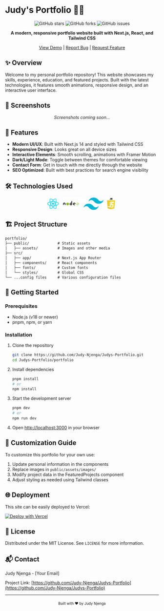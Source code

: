 # Judy's Portfolio 👩‍💻

<div align="center">

![GitHub stars](https://img.shields.io/github/stars/Judy-Njenga/Judys-Portfolio?style=social)
![GitHub forks](https://img.shields.io/github/forks/Judy-Njenga/Judys-Portfolio?style=social)
![GitHub issues](https://img.shields.io/github/issues/Judy-Njenga/Judys-Portfolio?style=social)

**A modern, responsive portfolio website built with Next.js, React, and Tailwind CSS**

[View Demo](#) | [Report Bug](#) | [Request Feature](#)

</div>

## ✨ Overview

Welcome to my personal portfolio repository! This website showcases my skills, experience, education, and featured projects. Built with the latest technologies, it features smooth animations, responsive design, and an interactive user interface.

## 📸 Screenshots

<div align="center">
  <!-- Add screenshots here once available -->
  <p><i>Screenshots coming soon...</i></p>
</div>

## 🚀 Features

- **Modern UI/UX**: Built with Next.js 14 and styled with Tailwind CSS
- **Responsive Design**: Looks great on all device sizes
- **Interactive Elements**: Smooth scrolling, animations with Framer Motion
- **Dark/Light Mode**: Toggle between themes for comfortable viewing
- **Contact Form**: Get in touch with me directly through the website
- **SEO Optimized**: Built with best practices for search engine visibility

## 🛠️ Technologies Used

<div align="center">
  <img src="portfolio/public/assets/images/react.png" alt="React" height="40" />
  <img src="portfolio/public/assets/images/node.png" alt="Node.js" height="40" />
  <img src="portfolio/public/assets/images/tailwind.png" alt="Tailwind CSS" height="40" />
  <img src="portfolio/public/assets/images/js.png" alt="JavaScript" height="40" />
  <!-- Add more tech icons as needed -->
</div>

## 🏗️ Project Structure

```
portfolio/
├── public/             # Static assets
│   ├── assets/         # Images and other media
├── src/
│   ├── app/            # Next.js App Router
│   ├── components/     # React components
│   ├── fonts/          # Custom fonts
│   └── styles/         # Global CSS
└── ...config files     # Various configuration files
```

## 🚦 Getting Started

### Prerequisites

- Node.js (v18 or newer)
- pnpm, npm, or yarn

### Installation

1. Clone the repository
   ```bash
   git clone https://github.com/Judy-Njenga/Judys-Portfolio.git
   cd Judys-Portfolio/portfolio
   ```

2. Install dependencies
   ```bash
   pnpm install
   # or
   npm install
   ```

3. Start the development server
   ```bash
   pnpm dev
   # or
   npm run dev
   ```

4. Open [http://localhost:3000](http://localhost:3000) in your browser

## 📝 Customization Guide

To customize this portfolio for your own use:

1. Update personal information in the components
2. Replace images in `public/assets/images/`
3. Modify project data in the FeaturedProjects component
4. Adjust styling as needed using Tailwind classes

## 🌐 Deployment

This site can be easily deployed to Vercel:

[![Deploy with Vercel](https://vercel.com/button)](https://vercel.com/new/clone?repository-url=https://github.com/Judy-Njenga/Judys-Portfolio)

## 📜 License

Distributed under the MIT License. See `LICENSE` for more information.

## 📬 Contact

Judy Njenga - [Your Email]

Project Link: [https://github.com/Judy-Njenga/Judys-Portfolio](https://github.com/Judy-Njenga/Judys-Portfolio)

---

<div align="center">
  <sub>Built with ❤️ by Judy Njenga</sub>
</div>
 
